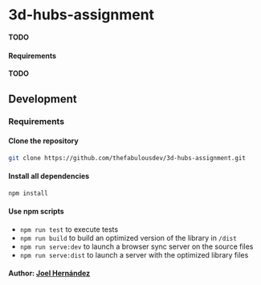 # 3d-hubs-assignment

**TODO**

#### Requirements

**TODO**

## Development

### Requirements

#### Clone the repository

``` sh
git clone https://github.com/thefabulousdev/3d-hubs-assignment.git
```


#### Install all dependencies
``` sh
npm install
```

#### Use npm scripts

* `npm run test` to execute tests
* `npm run build` to build an optimized version of the library in `/dist`
* `npm run serve:dev` to launch a browser sync server on the source files
* `npm run serve:dist` to launch a server with the optimized library files

#### Author: [Joel Hernández](https://github.com/thefabulousdev)
